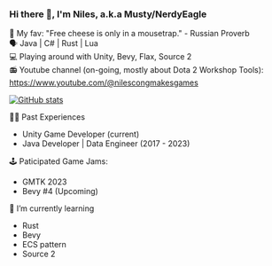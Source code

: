 ### Hi there 👋, I'm Niles, a.k.a Musty/NerdyEagle  
💬 My fav: "Free cheese is only in a mousetrap." - Russian Proverb  
🗣️ Java | C# | Rust | Lua  
💻 Playing around with Unity, Bevy, Flax, Source 2  
📻 Youtube channel (on-going, mostly about Dota 2 Workshop Tools): https://www.youtube.com/@nilescongmakesgames  

[![GitHub stats](https://github-readme-stats.vercel.app/api?username=MinhCT&count_private=true&show_icons=true&theme=solarized-dark&include_all_commits=true)](https://github.com/anuraghazra/github-readme-stats)

🧑‍💻 Past Experiences
- Unity Game Developer (current)
- Java Developer | Data Engineer (2017 - 2023)

🕹️ Paticipated Game Jams:
- GMTK 2023
- Bevy #4 (Upcoming)

🌱 I’m currently learning
- Rust
- Bevy
- ECS pattern
- Source 2

<!--
**MinhCT/MinhCT** is a ✨ _special_ ✨ repository because its `README.md` (this file) appears on your GitHub profile.

Here are some ideas to get you started:

- 🔭 I’m currently working on ...
- 🌱 I’m currently learning ...
- 👯 I’m looking to collaborate on ...
- 🤔 I’m looking for help with ...
- 💬 Ask me about ...
- 📫 How to reach me: ...
- 😄 Pronouns: ...
- ⚡ Fun fact: ...
-->
